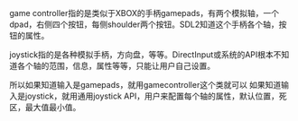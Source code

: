 game controller指的是类似于XBOX的手柄gamepads，有两个模拟轴，一个dpad，右侧四个按钮，每侧shoulder两个按钮。SDL2知道这个手柄各个轴，按钮的属性。

joystick指的是各种模拟手柄，方向盘，等等。DirectInput或系统的API根本不知道各个轴的范围，信息，属性等等，只能让用户自己设置。

所以如果知道输入是gamepads，就用gamecontroller这个类就可以
如果知道输入是joystick，就用通用joystick API，用户来配置每个轴的属性，默认位置，死区，最大值最小值。